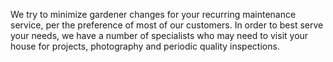 We try to minimize gardener changes for your recurring maintenance service, per the preference of most of our customers. In order to best serve your needs, we have a number of specialists who may need to visit your house for projects, photography and periodic quality inspections.
